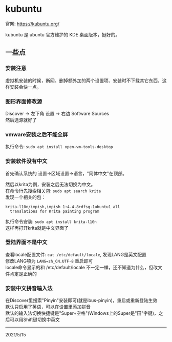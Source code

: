 # kubuntu

官网: https://kubuntu.org/  

kubuntu 是 ubuntu 官方维护的 KDE 桌面版本，挺好的。  

## 一些点

### 安装注意
虚拟机安装的时候，断网、删掉额外加的两个设置项、安装时不下载其它东西，这样安装会快一点。  

### 图形界面修改源
Discover -> 左下角 设置 -> 右边 Software Sources  
然后选源就好了  

### vmware安装之后不能全屏
执行命令: `sudo apt install open-vm-tools-desktop`  

### 安装软件没有中文  
首先确认系统的 设置->区域设置->语言，"简体中文"在顶部。  

然后以krita为例，安装之后无法切换为中文。  
在命令行先搜索相关包: `sudo apt search krita`  
发现一个相关的包：  
```
krita-l10n/impish,impish 1:4.4.8+dfsg-1ubuntu1 all
  translations for Krita painting program
```
执行命令安装: `sudo apt install krita-l10n`  
这样再打开krita就是中文界面了  

### 登陆界面不是中文
查看locale配置文件: `cat /etc/default/locale`, 发现LANG是英文配置  
修改LANG项为 `LANG=zh_CN.UTF-8` 重启即可  
locale命令显示的和 /etc/default/locale 不一定一样，还不知道为什么，但改文件肯定是正确的  

### 安装中文拼音输入法
在Discover里搜索"Pinyin"安装即可(就是ibus-pinyin)，重启或重新登陆生效  
默认只启用了英语，可以在设置里添加拼音  
默认的输入法切换快捷键是"Super+空格"(Windows上的Super是"田"字键)，之后可以用Shift键切换中英文  


---
2021/5/15  
